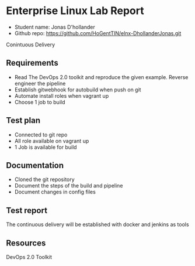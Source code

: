 # Enterprise Linux Lab Report

- Student name: Jonas D'hollander
- Github repo: <https://github.com/HoGentTIN/elnx-DhollanderJonas.git>


Conintuous Delivery 

## Requirements

- Read The DevOps 2.0 toolkit and reproduce the given example. Reverse engineer the pipeline
- Establish gitwebhook for autobuild when push on git
- Automate install roles when vagrant up
- Choose 1 job to build

## Test plan

- Connected to git repo
- All role available on vagrant up
- 1 Job is available for build

## Documentation

- Cloned the git repository 
- Document the steps of the build and pipeline
- Document changes in config files

## Test report

The continuous delivery will be established with docker and jenkins as tools

## Resources

DevOps 2.0 Toolkit
